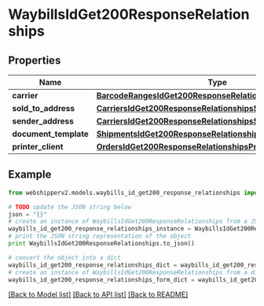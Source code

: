 # WaybillsIdGet200ResponseRelationships


## Properties
Name | Type | Description | Notes
------------ | ------------- | ------------- | -------------
**carrier** | [**BarcodeRangesIdGet200ResponseRelationshipsCarrier**](BarcodeRangesIdGet200ResponseRelationshipsCarrier.md) |  | [optional] 
**sold_to_address** | [**CarriersIdGet200ResponseRelationshipsSenderAddress**](CarriersIdGet200ResponseRelationshipsSenderAddress.md) |  | [optional] 
**sender_address** | [**CarriersIdGet200ResponseRelationshipsSenderAddress**](CarriersIdGet200ResponseRelationshipsSenderAddress.md) |  | [optional] 
**document_template** | [**ShipmentsIdGet200ResponseRelationshipsDocumentTemplate**](ShipmentsIdGet200ResponseRelationshipsDocumentTemplate.md) |  | [optional] 
**printer_client** | [**OrdersIdGet200ResponseRelationshipsPrinterClient**](OrdersIdGet200ResponseRelationshipsPrinterClient.md) |  | [optional] 

## Example

```python
from webshipperv2.models.waybills_id_get200_response_relationships import WaybillsIdGet200ResponseRelationships

# TODO update the JSON string below
json = "{}"
# create an instance of WaybillsIdGet200ResponseRelationships from a JSON string
waybills_id_get200_response_relationships_instance = WaybillsIdGet200ResponseRelationships.from_json(json)
# print the JSON string representation of the object
print WaybillsIdGet200ResponseRelationships.to_json()

# convert the object into a dict
waybills_id_get200_response_relationships_dict = waybills_id_get200_response_relationships_instance.to_dict()
# create an instance of WaybillsIdGet200ResponseRelationships from a dict
waybills_id_get200_response_relationships_form_dict = waybills_id_get200_response_relationships.from_dict(waybills_id_get200_response_relationships_dict)
```
[[Back to Model list]](../README.md#documentation-for-models) [[Back to API list]](../README.md#documentation-for-api-endpoints) [[Back to README]](../README.md)


